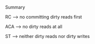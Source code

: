 Summary

RC --> no committing dirty reads first

ACA --> no dirty reads at all

ST --> neither dirty reads nor dirty writes
